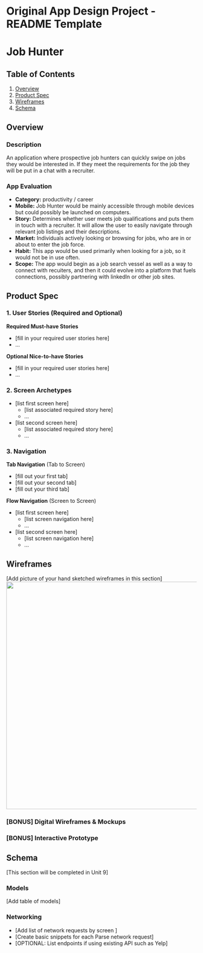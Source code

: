 Original App Design Project - README Template
===

# Job Hunter

## Table of Contents
1. [Overview](#Overview)
1. [Product Spec](#Product-Spec)
1. [Wireframes](#Wireframes)
2. [Schema](#Schema)

## Overview
### Description
An application where prospective job hunters can quickly swipe on jobs they would be interested in. If they meet the requirements for the job they will be put in a chat with a recruiter. 

### App Evaluation

- **Category:** productivity / career
- **Mobile:** Job Hunter would be mainly accessible through mobile devices but could possibly be launched on computers.
- **Story:** Determines whether user meets job qualifications and puts them in touch with a recruiter. It will allow the user to easily navigate through relevant job listings and their descriptions.
- **Market:** Individuals actively looking or browsing for jobs, who are in or about to enter the job force.
- **Habit:** This app would be used primarily when looking for a job, so it would not be in use often.
- **Scope:** The app would begin as a job search vessel as well as a way to connect with recuiters, and then it could evolve into a platform that fuels connections, possibly partnering with linkedIn or other job sites.

## Product Spec

### 1. User Stories (Required and Optional)

**Required Must-have Stories**

* [fill in your required user stories here]
* ...

**Optional Nice-to-have Stories**

* [fill in your required user stories here]
* ...

### 2. Screen Archetypes

* [list first screen here]
   * [list associated required story here]
   * ...
* [list second screen here]
   * [list associated required story here]
   * ...

### 3. Navigation

**Tab Navigation** (Tab to Screen)

* [fill out your first tab]
* [fill out your second tab]
* [fill out your third tab]

**Flow Navigation** (Screen to Screen)

* [list first screen here]
   * [list screen navigation here]
   * ...
* [list second screen here]
   * [list screen navigation here]
   * ...

## Wireframes
[Add picture of your hand sketched wireframes in this section]
<img src="YOUR_WIREFRAME_IMAGE_URL" width=600>

### [BONUS] Digital Wireframes & Mockups

### [BONUS] Interactive Prototype

## Schema 
[This section will be completed in Unit 9]
### Models
[Add table of models]
### Networking
- [Add list of network requests by screen ]
- [Create basic snippets for each Parse network request]
- [OPTIONAL: List endpoints if using existing API such as Yelp]
